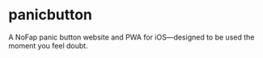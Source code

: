 # panicbutton
A NoFap panic button website and PWA for iOS—designed to be used the moment you feel doubt.
